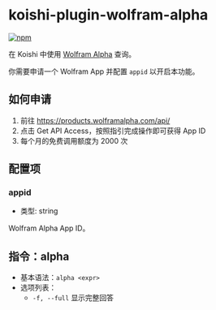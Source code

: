 # koishi-plugin-wolfram-alpha
 
[![npm](https://img.shields.io/npm/v/koishi-plugin-wolfram-alpha?style=flat-square)](https://www.npmjs.com/package/koishi-plugin-wolfram-alpha)

在 Koishi 中使用 [Wolfram Alpha](https://www.wolframalpha.com/) 查询。

你需要申请一个 Wolfram App 并配置 `appid` 以开启本功能。

## 如何申请

1. 前往 https://products.wolframalpha.com/api/
2. 点击 Get API Access，按照指引完成操作即可获得 App ID
3. 每个月的免费调用额度为 2000 次

## 配置项

### appid

- 类型: string

Wolfram Alpha App ID。

## 指令：alpha

- 基本语法：`alpha <expr>`
- 选项列表：
  - `-f, --full` 显示完整回答
